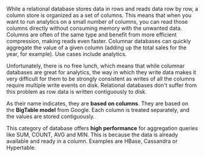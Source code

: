 While a relational database stores data in rows and reads data row by row, a column store is organized as a set of columns. This means that when you want to run analytics on a small number of columns, you can read those columns directly without consuming memory with the unwanted data. Columns are often of the same type and benefit from more efficient compression, making reads even faster. Columnar databases can quickly aggregate the value of a given column (adding up the total sales for the year, for example). Use cases include analytics.

Unfortunately, there is no free lunch, which means that while columnar databases are great for analytics, the way in which they write data makes it very difficult for them to be strongly consistent as writes of all the columns require multiple write events on disk. Relational databases don't suffer from this problem as row data is written contiguously to disk.

As their name indicates, they are **based on columns**. They are based on the **BigTable model** from Google. Each column is treated separately, and the values are stored contiguously.

This category of database offers **high performance** for aggregation queries like SUM, COUNT, AVG and MIN. This is because the data is already available and ready in a column. Examples are HBase, Cassandra or Hypertable.

